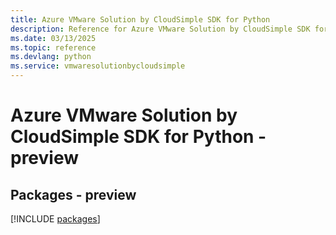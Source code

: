```yaml
---
title: Azure VMware Solution by CloudSimple SDK for Python
description: Reference for Azure VMware Solution by CloudSimple SDK for Python
ms.date: 03/13/2025
ms.topic: reference
ms.devlang: python
ms.service: vmwaresolutionbycloudsimple
---
```

# Azure VMware Solution by CloudSimple SDK for Python - preview
## Packages - preview
[!INCLUDE [packages](vmware-solution-by-cloudsimple-index.md)]